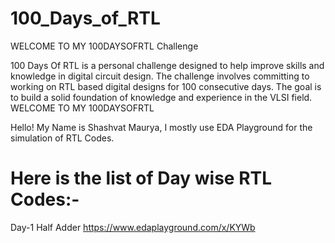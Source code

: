 # 100_Days_of_RTL
WELCOME TO MY 100DAYSOFRTL Challenge

100 Days Of RTL is a personal challenge designed to help improve skills and knowledge in digital circuit design. The challenge involves committing to working on RTL based digital designs for 100 consecutive days. The goal is to build a solid foundation of knowledge and experience in the VLSI field.
WELCOME TO MY 100DAYSOFRTL

Hello! My Name is Shashvat Maurya, I mostly use EDA Playground for the simulation of RTL Codes.


# Here is the list of Day wise RTL Codes:-

Day-1 Half Adder  https://www.edaplayground.com/x/KYWb
